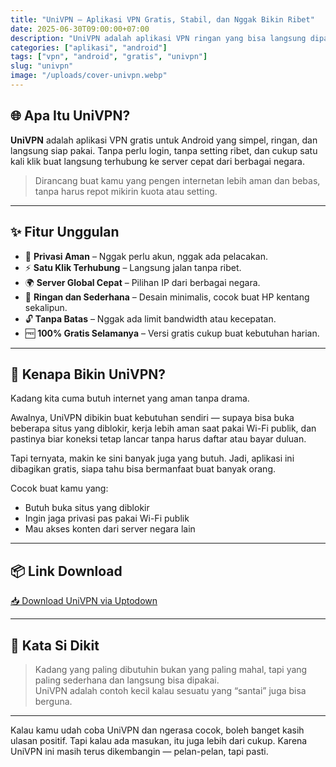 ```yaml
---
title: "UniVPN – Aplikasi VPN Gratis, Stabil, dan Nggak Bikin Ribet"
date: 2025-06-30T09:00:00+07:00
description: "UniVPN adalah aplikasi VPN ringan yang bisa langsung dipakai tanpa akun, tanpa batasan bandwidth, dan cukup satu klik buat langsung terhubung."
categories: ["aplikasi", "android"]
tags: ["vpn", "android", "gratis", "univpn"]
slug: "univpn"
image: "/uploads/cover-univpn.webp"
---
```


## 🌐 Apa Itu UniVPN?

**UniVPN** adalah aplikasi VPN gratis untuk Android yang simpel, ringan, dan langsung siap pakai. Tanpa perlu login, tanpa setting ribet, dan cukup satu kali klik buat langsung terhubung ke server cepat dari berbagai negara.

> Dirancang buat kamu yang pengen internetan lebih aman dan bebas, tanpa harus repot mikirin kuota atau setting.

---

## ✨ Fitur Unggulan

- 🔐 **Privasi Aman** – Nggak perlu akun, nggak ada pelacakan.
- ⚡ **Satu Klik Terhubung** – Langsung jalan tanpa ribet.
- 🌍 **Server Global Cepat** – Pilihan IP dari berbagai negara.
- 📱 **Ringan dan Sederhana** – Desain minimalis, cocok buat HP kentang sekalipun.
- 🔓 **Tanpa Batas** – Nggak ada limit bandwidth atau kecepatan.
- 🆓 **100% Gratis Selamanya** – Versi gratis cukup buat kebutuhan harian.

---

## 🚀 Kenapa Bikin UniVPN?

Kadang kita cuma butuh internet yang aman tanpa drama.

Awalnya, UniVPN dibikin buat kebutuhan sendiri — supaya bisa buka beberapa situs yang diblokir, kerja lebih aman saat pakai Wi-Fi publik, dan pastinya biar koneksi tetap lancar tanpa harus daftar atau bayar duluan.

Tapi ternyata, makin ke sini banyak juga yang butuh. Jadi, aplikasi ini dibagikan gratis, siapa tahu bisa bermanfaat buat banyak orang.

Cocok buat kamu yang:

- Butuh buka situs yang diblokir
- Ingin jaga privasi pas pakai Wi-Fi publik
- Mau akses konten dari server negara lain

---

## 📦 Link Download

<a href="https://univpn.en.uptodown.com/android" target="_blank" rel="noopener noreferrer" class="inline-block bg-[#f07f48] hover:bg-[#d76939] text-white font-semibold py-2 px-4 rounded transition">
  📥 Download UniVPN via Uptodown
</a>

---

## 🧠 Kata Si Dikit

> Kadang yang paling dibutuhin bukan yang paling mahal, tapi yang paling sederhana dan langsung bisa dipakai.  
> UniVPN adalah contoh kecil kalau sesuatu yang “santai” juga bisa berguna.

---

Kalau kamu udah coba UniVPN dan ngerasa cocok, boleh banget kasih ulasan positif. Tapi kalau ada masukan, itu juga lebih dari cukup. Karena UniVPN ini masih terus dikembangin — pelan-pelan, tapi pasti.
